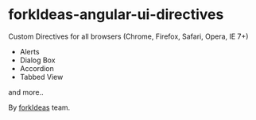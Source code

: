 forkIdeas-angular-ui-directives
===============================

Custom Directives for all browsers (Chrome, Firefox, Safari, Opera, IE 7+)

- Alerts
- Dialog Box
- Accordion
- Tabbed View

and more..

By [forkIdeas][1] team.

[1]: http://www.forkideas.com
